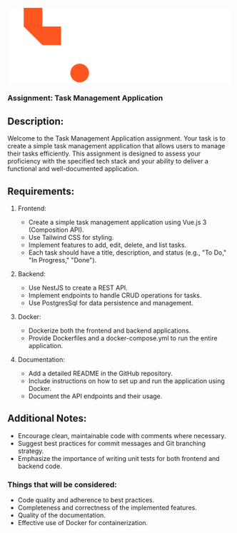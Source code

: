 <p align="center">
  <img src="../tw-logo.svg" alt="Tingis Web Logo" style="width:500px;">
</p>

### Assignment: Task Management Application

## Description:

Welcome to the Task Management Application assignment. Your task is to create a simple task management application that allows users to manage their tasks efficiently. This assignment is designed to assess your proficiency with the specified tech stack and your ability to deliver a functional and well-documented application.

## Requirements:

1. Frontend:

   - Create a simple task management application using Vue.js 3 (Composition API).
   - Use Tailwind CSS for styling.
   - Implement features to add, edit, delete, and list tasks.
   - Each task should have a title, description, and status (e.g., "To Do," "In Progress," "Done").

2. Backend:

   - Use NestJS to create a REST API.
   - Implement endpoints to handle CRUD operations for tasks.
   - Use PostgresSql for data persistence and management.

3. Docker:

   - Dockerize both the frontend and backend applications.
   - Provide Dockerfiles and a docker-compose.yml to run the entire application.

4. Documentation:
   - Add a detailed README in the GitHub repository.
   - Include instructions on how to set up and run the application using Docker.
   - Document the API endpoints and their usage.

## Additional Notes:

- Encourage clean, maintainable code with comments where necessary.
- Suggest best practices for commit messages and Git branching strategy.
- Emphasize the importance of writing unit tests for both frontend and backend code.

### Things that will be considered:

- Code quality and adherence to best practices.
- Completeness and correctness of the implemented features.
- Quality of the documentation.
- Effective use of Docker for containerization.

